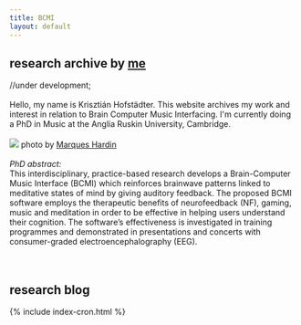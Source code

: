 ```yaml
---
title: BCMI
layout: default
---
```

## research archive by [me](https://khofstadter.info)
//under development;
<br><br>
Hello, my name is Krisztián Hofstädter. This website archives my work and interest in relation to Brain Computer Music Interfacing. I'm currently doing a PhD in Music at the Anglia Ruskin University, Cambridge.
<br><br>
![](https://khofstadter.info/assets/images/khofstadter-by-joo-hong.jpg) photo by [Marques Hardin](https://www.facebook.com/mjhardin?fref=ts)
<br><br>
_PhD abstract:_
<br>
This interdisciplinary, practice-based research develops a Brain-Computer Music Interface (BCMI) which reinforces brainwave patterns linked to meditative states of mind by giving auditory feedback. The proposed BCMI software employs the therapeutic benefits of neurofeedback (NF), gaming, music and meditation in order to be effective in helping users understand their cognition. The software’s effectiveness is investigated in training programmes and demonstrated in presentations and concerts with consumer-graded electroencephalography (EEG).
<br><br><br>
## research blog
{% include index-cron.html %}
